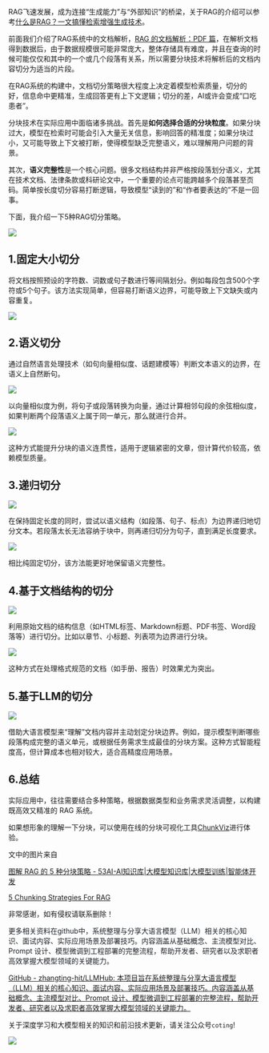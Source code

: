 RAG飞速发展，成为连接“生成能力”与“外部知识”的桥梁，关于RAG的介绍可以参考[什么是RAG？一文搞懂检索增强生成技术](https://zhuanlan.zhihu.com/p/1912270367357122436)。

前面我们介绍了RAG系统中的文档解析，[RAG 的文档解析：PDF 篇](https://zhuanlan.zhihu.com/p/1912549174966194672)，在解析文档得到数据后，由于数据规模很可能非常庞大，整体存储具有难度，并且在查询的时候可能仅仅和其中的一个或几个段落有关系，所以需要分块技术将解析后的文档内容切分为适当的片段。

在RAG系统的构建中，文档切分策略很大程度上决定着模型检索质量，切分的好，信息命中更精准，生成回答更有上下文逻辑；切分的差，AI或许会变成“口吃患者”。

分块技术在实际应用中面临诸多挑战。首先是**如何选择合适的分块粒度**。如果分块过大，模型在检索时可能会引入大量无关信息，影响回答的精准度；如果分块过小，又可能导致上下文被打断，使得模型缺乏完整语义，难以理解用户问题的背景。

其次，**语义完整性**是一个核心问题。很多文档结构并非严格按段落划分语义，尤其在技术文档、法律条款或科研论文中，一个重要的论点可能跨越多个段落甚至页码。简单按长度切分容易打断逻辑，导致模型“读到的”和“作者要表达的”不是一回事。

下面，我介绍一下5种RAG切分策略。

![](https://cdn.nlark.com/yuque/0/2025/gif/28454971/1748843318161-ca765bee-a164-4e18-b173-734d30a241c9.gif)

## 1.固定大小切分
 将文档按照预设的字符数、词数或句子数进行等间隔划分。例如每段包含500个字符或5个句子。该方法实现简单，但容易打断语义边界，可能导致上下文缺失或内容重复。  

![](https://cdn.nlark.com/yuque/0/2025/png/28454971/1748844065422-74be7984-5e7a-4924-abe5-b68e3071f0c3.png)

## 2.语义切分
 通过自然语言处理技术（如句向量相似度、话题建模等）判断文本语义的边界，在语义上自然断句。

![](https://cdn.nlark.com/yuque/0/2025/gif/28454971/1748844093540-d11377cd-f759-4b59-8bbc-7c295400b48a.gif)

以向量相似度为例，将句子或段落转换为向量，通过计算相邻句段的余弦相似度，如果判断两个段落语义上属于同一单元，那么就进行合并。  

![](https://cdn.nlark.com/yuque/0/2025/png/28454971/1748844114766-be34cf6e-3d12-4260-b50e-0aea676f6461.png)

这种方式能提升分块的语义连贯性，适用于逻辑紧密的文章，但计算代价较高，依赖模型质量。  

## 3.递归切分
![](https://cdn.nlark.com/yuque/0/2025/gif/28454971/1748844131608-4939be78-8a95-4953-afb7-8e38b6d784ac.gif)

在保持固定长度的同时，尝试以语义结构（如段落、句子、标点）为边界递归地切分文本。若段落太长无法容纳于块中，则再递归切分为句子，直到满足长度要求。

![](https://cdn.nlark.com/yuque/0/2025/png/28454971/1748844161027-9ede529c-f917-4c38-b239-3a09a99aa352.png)

相比纯固定切分，该方法能更好地保留语义完整性。  

## 4.基于文档结构的切分
![](https://cdn.nlark.com/yuque/0/2025/gif/28454971/1748844169909-d4a92783-5303-4891-b8c2-a21bd48d88f9.gif)

利用原始文档的结构信息（如HTML标签、Markdown标题、PDF书签、Word段落等）进行切分。比如以章节、小标题、列表项为边界进行分块。

![](https://cdn.nlark.com/yuque/0/2025/png/28454971/1748844187819-30c45585-7206-49fc-be0d-0495e989801d.png)

这种方式在处理格式规范的文档（如手册、报告）时效果尤为突出。  

## 5.基于LLM的切分
![](https://cdn.nlark.com/yuque/0/2025/gif/28454971/1748844197347-6531fcb9-c4df-4287-9dfe-988a008a51ae.gif)

 借助大语言模型来“理解”文档内容并主动划定分块边界。例如，提示模型判断哪些段落构成完整的语义单元，或根据任务需求生成最佳的分块方案。这种方式智能程度高，但计算成本也相对较大，适合高精度应用场景。 

## 6.总结
 实际应用中，往往需要结合多种策略，根据数据类型和业务需求灵活调整，以构建既高效又精准的 RAG 系统。  



如果想形象的理解一下分块，可以使用在线的分块可视化工具[ChunkViz](https://chunkviz.up.railway.app/)进行体验。



文中的图片来自

[图解 RAG 的 5 种分块策略 - 53AI-AI知识库|大模型知识库|大模型训练|智能体开发](https://www.53ai.com/news/RAG/2025060181652.html)

[5 Chunking Strategies For RAG](https://blog.dailydoseofds.com/p/5-chunking-strategies-for-rag-f8b)

非常感谢，如有侵权请联系删除！



<font style="color:rgb(31, 35, 40);">更多相关资料在github中，系统整理与分享大语言模型（LLM）相关的核心知识、面试内容、实际应用场景及部署技巧。内容涵盖从基础概念、主流模型对比、Prompt 设计、模型微调到工程部署的完整流程，帮助开发者、研究者以及求职者高效掌握大模型领域的关键能力。</font>

[GitHub - zhangting-hit/LLMHub: 本项目旨在系统整理与分享大语言模型（LLM）相关的核心知识、面试内容、实际应用场景及部署技巧。内容涵盖从基础概念、主流模型对比、Prompt 设计、模型微调到工程部署的完整流程，帮助开发者、研究者以及求职者高效掌握大模型领域的关键能力。](https://github.com/zhangting-hit/LLMHub)

关于深度学习和大模型相关的知识和前沿技术更新，请关注公众号`coting`!



![](https://cdn.nlark.com/yuque/0/2025/png/28454971/1748767076204-d38eec84-a324-42d8-acae-82a478282154.png)

